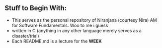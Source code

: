 ## Stuff to Begin With:

- This serves as the personal repository of Niranjana (courtesy Nira) AM for Software Fundamentals. Woo to me i guess
- written in C (anything in any other language merely serves as a disaster/trial)
- Each README.md is a lecture for the <b>WEEK</b> 

